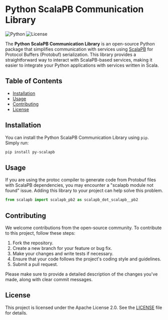 # Python ScalaPB Communication Library

![Python](https://img.shields.io/badge/Python-3.10%2B-blue)
![License](https://img.shields.io/badge/License-Apache%202.0-blue)

The **Python ScalaPB Communication Library** is an open-source Python package that simplifies communication with services using [ScalaPB](https://scalapb.github.io/) for Protocol Buffers (Protobuf) serialization. This library provides a straightforward way to interact with ScalaPB-based services, making it easier to integrate your Python applications with services written in Scala.

## Table of Contents

- [Installation](#installation)
- [Usage](#usage)
- [Contributing](#contributing)
- [License](#license)

## Installation

You can install the Python ScalaPB Communication Library using `pip`. Simply run:

```bash
pip install py-scalapb
```

## Usage

If you are using the protoc compiler to generate code from Protobuf files with ScalaPB dependencies, you may encounter a "scalapb module not found" issue. Adding this library to your project can help solve this problem.

```python
from scalapb import scalapb_pb2 as scalapb_dot_scalapb__pb2
```

## Contributing

We welcome contributions from the open-source community. To contribute to this project, follow these steps:

1. Fork the repository.
2. Create a new branch for your feature or bug fix.
3. Make your changes and write tests if necessary.
4. Ensure that your code follows the project's coding style and guidelines.
5. Submit a pull request.

Please make sure to provide a detailed description of the changes you've made, along with clear commit messages.

## License

This project is licensed under the Apache License 2.0. See the [LICENSE](LICENSE) file for details.
